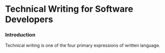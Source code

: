 # Technical Writing for Software Developers

### Introduction

Technical writing is one of the four primary expressions of written language.
